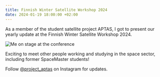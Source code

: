 ```yaml
---
title: Finnish Winter Satellite Workshop 2024
date: 2024-01-19 18:00:00 +02:00
---
```


As a member of the student satellite project APTAS, I got to present our yearly update at the Finnish Winter Satellite Workshop 2024.

![Me on stage at the conference](/media/2024-01/finnish-winter-satellite-workshop/1ac92708-6ad5-44c6-be40-84e7da4968f8.jpg)

Exciting to meet other people working and studying in the space sector, including former SpaceMaster students!

Follow [@project_aptas](https://instagram.com/project_aptas) on Instagram for updates.

